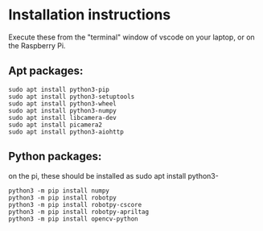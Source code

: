 # Installation instructions

Execute these from the "terminal" window of vscode on your laptop, or on the Raspberry Pi.

## Apt packages:

```
sudo apt install python3-pip
sudo apt install python3-setuptools
sudo apt install python3-wheel
sudo apt install python3-numpy
sudo apt install libcamera-dev
sudo apt install picamera2
sudo apt install python3-aiohttp
```

## Python packages:

on the pi, these should be installed as sudo apt install python3-<thing>

```
python3 -m pip install numpy
python3 -m pip install robotpy
python3 -m pip install robotpy-cscore
python3 -m pip install robotpy-apriltag
python3 -m pip install opencv-python
```
